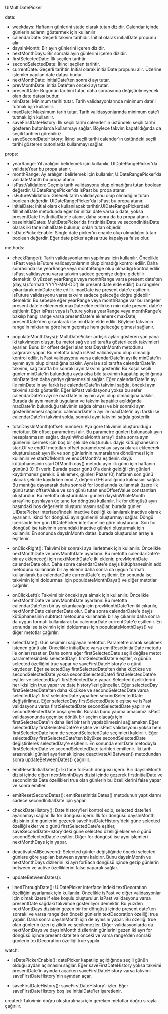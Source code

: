 UIMultiDatePicker

data:

- weekdays: Haftanın günlerini static olarak tutan dizidir. Calendar içinde günlerin adlarını göstermek için kullanılır
- calendarDate: Geçerli takvim tarihidir. İnitial olarak initialDate propunu alır
- daysInMonth: Bir ayın günlerini içeren dizidir.
- nextMonthDays: Bir sonraki ayın günlerini içeren dizidir.
- firstSelectedDate: İlk seçilen tarihtir.
- secondSelectedDate: İkinci seçilen tarihtir.
- currentDate: Geçerli tarihtir. İnitial olarak initialDate propunu alır. Üzerine işlemler yapılan date datası budur.
- nextMonthDate: initialDate'ten sonraki ayı tutar.
- prevMonthDate: initialDate'ten önceki ayı tutar.
- presentDate: Bugünün tarihini tutar, daha sonrasında değiştirilmeyecek olan date datası budur.
- minDate: Minimum tarihi tutar. Tarih validasyonlarında minimum date'i tutmak için kullanılır.
- maxDate: Maksimum tarih tutar. Tarih validasyonlarında minimum date'i tutmak için kullanılır.
- saveFirstDateHistory: İlk seçili tarihi calender'ın üstündeki seçili tarihi gösteren butonlarda kullanmayı sağlar. Böylece takvim kapatıldığında da seçili tarihleri görebiliriz.
- saveSecondDateHistory: İkinci seçili tarihi calender'ın üstündeki seçili tarihi gösteren butonlarda kullanmayı sağlar.

props:

- yearRange: Yıl aralığını belirlemek için kullanılır, UIDateRangePicker'da validateYear bu propa atanır.
- monthRange: Ay aralığını belirlemek için kullanılır, UIDateRangePicker'da validateMonth bu propa atanır.
- isPastValidation: Geçmiş tarih validasyonu olup olmadığını tutan boolean değerdir. UIDateRangePicker'da isPast bu propa atanır.
- isFutureValidation: Gelecek tarih validasyonu olup olmadığını tutan boolean değerdir. UIDateRangePicker'da isPast bu propa atanır.
- initialDate: Initial olarak kullanılacak tarihtir.UIDateRangePickerdaki fillInitialDate metodunda eğer bir initial date varsa o date, yoksa presentDate firstİnitialDate'e atanır, daha sonra da bu propa atanır.
- baseInitialDates: MultiDatePicker'da firstInitialDate ve secondInitialDate olarak iki tane initialDate bulunur, onları tutan objedir.
- isDatePickerEnable: Single date picker'ın enable olup olmadığını tutan boolean değerdir. Eğer date picker açıksa true kapalıysa false olur.

methods:

- checkRange(): Tarih validasyonlarının yapılması için kullanılır. Öncelikle isPast veya isFuture validasyonlarının olup olmadığı kontrol edilir. Daha sonrasında ise yearRange veya monthRange olup olmadığı kontrol edilir. isPast validasyonu varsa takvim sadece geçmişe doğru gidebilir demektir. O yüzden yearRange veya monthRange varsa present date'ten (dayjs().format('YYYY-MM-DD') ile present date elde edilir) bu rangeler çıkarılarak minDate elde edilir. maxDate ise present date'e eşitlenir. isFuture validasyonu varsa takvim sadece geleceğe doğru gidebilir demektir. Bu sebeple eğer yearRange veya monthRange var bu rangeler present date'e eklenerek maxDate elde edilirken min date present date'e eşitlenir. Eğer isPast veya isFuture yoksa yearRange veya monthRange'e bakılıp hangi range varsa presentDate'e eklenerek maxDate, presentDate'den çıkarılarak ise minDate elde edilir. Böylece takvimin range'in miktarına göre hem geçmişe hem geleceğe gitmesi sağlanır.

- populateMonthDays(): MultiDatePicker ardışık ayları gösteren yan yana iki takvimden oluşur, bu metot sağ ve sol tarafta gösterilecek takvimleri ayarlar. Bunu bir offset değeri alan totalDaysInMonth metodunu çağırarak yapar. Bu metotta başta isPast validasyonu olup olmadığı kontrol edilir, isPast validasyonu varsa calendarDate'in ayı ile minDate'in ayının aynı olup olmadığına bakılır. Aynı ise sol tarafta calendarDate'in takvimi, sağ tarafta bir sonraki ayın takvimi gösterilir. Bu koşul seçili günler minDate'in bulunduğu ayda olsa bile takvimin kapatılıp açıldığında minDate'den daha geriye gitmemesini sağlar. Eğer calendarDate'in ayı ile minDate'in ayı farklı ise calendarDate'in takvimi sağda, önceki ayın takvimi solda gösterilir. Eğer isPast validasyonu yoksa bu sefer calendarDate'in ayı ile maxDate'in ayının aynı olup olmadığına bakılır. Burada da aynı mantık uygulanır ve takvim kapatılıp açıldığında maxDate'in bulunduğu takvimin sağda olması ve bir sonraki ayın gösterilmemesi sağlanır. calendarDate'in ayı ile maxDate'in ayı farklı ise calendarDate'in takvimi solda, sonraki ayın takvimi sağda gösterilir.

- totalDaysInMonth(offset: number): Aya göre takvimin oluşturulduğu metottur. Bir offset parametresi alır. Bu parametre günleri bulunacak ayın hesaplanmasını sağlar. daysInWholeMonth array'i daha sonra ayın günlerini içermek için boş bir şekilde oluşturulur. dayjs kütüpjhanesinin startOf ve endOf metotları offset parametresi ay sayısı olarak eklenerek oluşturulacak ayın ilk ve son günlerinin numaralarını döndürmesi için kullanılır ve startOfMonth ve endOfMonth'a eşitlenir. dayjs kütüphanesinin startOfMonth.day() metodu ayın ilk günü için haftanın gününü (0-6) verir. Burada pazar günü 0'a denk geldiği için günleri kaydırmamız gerekir. 6 eklemek, günleri Pazar (0) haftanın son günü olacak şekilde kaydırken mod 7, değerin 0-6 aralığında kalmasını sağlar. Bu mantığa dayanarak daha sonraki for looplarında kullanmak üzere ilk günü tutan offsetValue ve son günü tutan endOffsetValue constantları oluşturulur. Bu metotta oluşturdukları günleri daysInWholeMonth array'ine pushlayan üç tane for döngüsü kullanılır. İlk for döngüsü ayın başındaki boş değerlerin oluşturulmasını sağlar, burada günler UIDatePicker interface'indeki inactive özelliği kullanılarak inactive olarak ayarlanır. İkinci for döngüsü ayın günlerini oluşturmayı sağlar. Döngü içerisinde her gün UIDatePicker interface'ine göre oluşturulur. Son for döngüsü ise takvimin sonundaki inactive günleri oluşturmak için kullanılır. En sonunda daysInMonth datası burada oluşturulan array'e eşitlenir.

- onClickRight(): Takvimi bir sonraki aya ilerletmek için kullanılır. Öncelikle nextMonthDate ve prevMonthDate ayarlanır. Bu metotta calendarDate'e bir ay ekleneceği için nextMonthDate'e iki eklenir, prevMonthDate calenderDate olur. Daha sonra calendarDate'e dayjs kütüphanesinin add metodunu kullanarak bir ay eklenir daha sonra da uygun formatı kullanılarak bu calendarDate currentDate'e eşitlenir. En sonunda ise takvimin içini doldurması için populdateMonthDays() ve diğer metotlar çağırılır.

- onClickLeft(): Takvimi bir önceki aya almak için kullanılır. Öncelikle nextMonthDate ve prevMonthDate ayarlanır. Bu metotta calendarDate'ten bir ay çıkarılacağı için prevMonthDate'ten iki çıkarılır, nextMonthDate calenderDate olur. Daha sonra calendarDate'e dayjs kütüphanesinin subtract metodunu kullanarak bir ay çıkarılır daha sonra da uygun formatı kullanılarak bu calendarDate currentDate'e eşitlenir. En sonunda ise takvimin içini doldurması için populdateMonthDays() ve diğer metotlar çağırılır.

- selectDate(): Gün seçimini sağlayan metottur. Parametre olarak seçilmek istenen günü alır.
  Öncelikle initialDate varsa emitResetInitialDate metodu ile onları resetler.
  Daha sonra eğer firstSelectedDate seçili değilse metot parametresindeki selectedDay'i firstSelectedDate'e eşitler, o günün selected özelliğini true yapar ve saveFirstDateHistory'e o günü kaydeder.
  Eğer selectedDay firstSelectedDate'ten daha küçükse ve secondSelectedDate yoksa secondSelectedDate'i firstSelectedDate'e eşitler ve selectedDay'i firstSelectedDate yapar. Selected özelliklerini her ikisi için true yapar ve date history'leri günceller.
  Eğer selectedDay firstSelectedDate'ten daha küçükse ve secondSelectedDate varsa selectedDay'i first selectedDate yaparken secondSelectedDate değiştirilmez.
  Eğer selectedDay firstSelectedDate'e eşitse ve isPast validasyonu varsa firstSelectedDate secondSelectedDate yapılır ve secondSelectedDate boşa çevrilir. Burada bunu yapma amacımız isPast validasyonunda geçmişe dönük bir seçim olacağı için firstSelectedDate'in daha ileri bir tarih yapılabilmesini sağlamaktır.
  Eğer selectedDay firstSelectedDate'e eşitse ve isPast validasyonu yoksa hem firstSelectedDate hem de secondSelectedDate seçimleri kaldırılır.
  Eğer selectedDay firstSelectedDate'ten büyükse secondSelectedDate değiştirilerek selectedDay'e eşitlenir.
  En sonunda emitDate metoduyla firstSelectedDate ve secondSelectedDate tarihleri emitlenir. İki tarih arasındaki günleri ayarlamak içinse deactivateAllBetween() metodundan sonra updateBetweenDates() çağırılır.

- emitResetInitialDates(): İki tane forEach döngüsü içerir. Biri daysInMonth dizisi içinde diğeri nextMonthDays dizisi içinde gezerek firstInitialDate ve secondInitialDate özellikleri true olan günlerin bu özelliklerini false yapar ve sonra emitler.

- emitResetSecondDates(): emitResetInitialDates() metodunun yaptıklarını sadece secondInitialDate için yapar.

- checkDateHistory(): Date history'leri kontrol edip, selected date'leri ayarlamayı sağlar. İki for döngüsü içerir. İlk for döngüsü daysInMonth dizisinin tüm günlerini gezerek saveFirstDateHistory'deki güne selected özelliği ekler ve o günü firstSelectedDate'e eşitler, saveSecondDateHistory'deki güne selected özelliği ekler ve o günü secondSelectedDate'e eşitler. Diğer for döngüsü ise aynı işlemleri nextMonthDays için yapar.

- deactivateAllBetween(): Selected günler değiştiğinde önceki selected günlere göre yapılan between ayarını kaldırır. Bunu daysInMonth ve nextMonthDays dizilerini iki ayrı forEach döngüsü içinde gezip günlerin between ve active özelliklerini false yaparak sağlar.

- updateBetweenDates():

- linedThroughDate(): UIDatePicker interface'indeki textDecoration özelliğini ayarlamak için kullanılır. Öncelikle isPast ve diğer validasyonlar için olmak üzere if else koşulu oluşturulur. isPast validasyonu varsa presentDate sağdaki takvimde gösteriliyor demektir. Bu yüzden nextMontDays dizisinin gezen bir for döngüsü içinde present date'ten sonraki ve varsa range'den önceki günlerin textDecoration özelliği true yapılır. Daha sonra daysInMonth için de aynısını yapar. Bu özelliği true olan günlerin üzeri çizilidir ve şeçilemezler. Diğer validasyonlarda da nextMontDays ve daysInMonth dizilerinin günlerini gezen iki ayrı for döngüsü içinde present date'ten önceki ve varsa range'den sonraki günlerin textDecoration özelliği true yapılır.

watch:

- isDatePickerEnable(): datePicker kapatılıp açıldığında seçili günün olduğu aydan açılmasını sağlar. Eğer saveFirstDateHistory yoksa takvimi presentDate'in ayından açarken saveFirstDateHistory varsa takvimi saveFirstDateHistory'nin ayından açar.

- saveFirstDateHistory(): saveFirstDateHistory'i izler. Eğer saveFirstDateHistory boş ise initialDate'ler işaretlenir.

created: Takvimin doğru oluşturulması için gereken metotlar doğru sırayla çağırılır.
